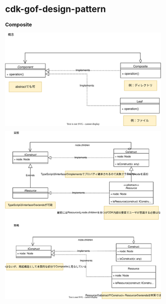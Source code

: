 # cdk-gof-design-pattern

### Composite

![composite_concept](./drawio/composite/composite_concept.drawio.svg)

![composite_concrete](./drawio/composite/composite_concrete.drawio.svg)